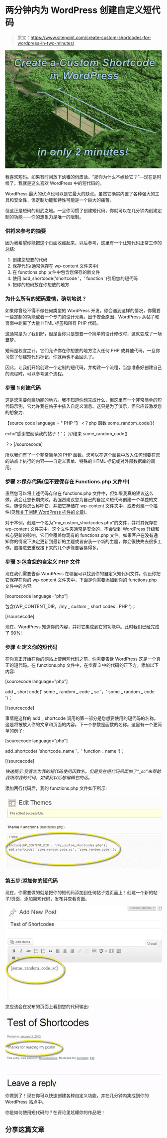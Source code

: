 # 两分钟内为 WordPress 创建自定义短代码

> 原文：<https://www.sitepoint.com/create-custom-shortcodes-for-wordpress-in-two-minutes/>

[![](img/bddc2e292a2e639aec9d35d866523e3d.png)](https://www.sitepoint.com/wp-content/uploads/2013/01/feature-custom-shortcode-wordpress.jpg)

我喜欢短码。如果有时间放下幼稚的俏皮话，“那你为什么不嫁给它？”—现在是时候了。我就是这么喜欢 WordPress 中的短代码的。

WordPress 最大的优点也可以是它最大的缺点。虽然它确实内置了各种强大的工具和安全性，但定制功能和特性可能是一个巨大的痛苦。

但这正是短码的用武之地。一旦你习惯了创建短代码，你就可以在几分钟内创建定制的功能——你的想象力是唯一的限制。

### 供将来参考的摘要

因为我希望你能把这个页面收藏起来，以后参考，这里有一个让短代码正常工作的总结:

1.  创建您想要的代码
2.  保存代码(通常保存在 wp-content 文件夹中)
3.  在 functions.php 文件中包含您保存的新文件
4.  使用 add_shortcode('shortcode '，' function ')引用您的短代码
5.  把你的短码放在你想放的地方

### 为什么所有的短码爱情，确切地说？

如果你曾经不得不做任何类型的 WordPress 开发，你会遇到这样的情况，你需要一些定制的功能或者一个专门的设计元素。出于安全原因，WordPress 从帖子和页面中剥离了大量 HTML 标签和所有 PHP 代码。

这通常是为了我们好，但是当你只是想要一个简单的设计修改时，这就变成了一场噩梦。

短码是权宜之计。它们允许你在你想要的地方注入任何 PHP 或其他代码。一旦你习惯了创建短代码标记，你就再也不会回头了。

因此，让我们开始创建一个定制的短代码，并构建一个流程，当您准备好创建自己的流程时，可以参考这个流程。

### 步骤 1:创建代码

这是您需要创建功能的地方。我不知道你想完成什么，但这里有一个非常简单的短代码示例，它允许我在帖子中插入自定义消息。这只是为了演示，但它应该激发您的想象力:

【source code language = " PHP "】
<？php
函数 some_random_code(){

echo“感谢您阅读我的帖子！”；
}//结束 some_random_code()

？>
[/sourcecode]

所以我们有了一个非常简单的 PHP 函数。您可以在这个函数中放入任何想要在您的站点上执行的内容——自定义表单、特殊的 HTML 标记或对外部数据库的调用。

### 步骤 2:保存代码(但不要保存在 Functions.php 文件中)

虽然您可以将上述代码存储在 functions.php 文件中，但如果我真的建议这么做，我会让您长期失败。我强烈建议您为自己的自定义短代码创建一个单独的文件。随便你怎么称呼它，并把它存储在 wp-content 文件夹中，或者创建一个插件(见[我关于创建 WordPress 插件的文章](https://www.sitepoint.com/design-a-wordpress-plugin-in-five-minutes-or-less/))。

对于本例，创建一个名为“my_custom_shortcodes.php”的文件，并将其保存在 wp-content 文件夹中。这个文件夹通常是安全的，不会受到 WordPress 升级和核心更新的影响，它们会覆盖你现有的 functions.php 文件。如果客户在没有通知你的情况下决定更新到最新的主题或者安装一个新的主题，你会很快失去很多工作。直接进去重现接下来的几个步骤要容易得多。

### 步骤 3:包含您的自定义 PHP 文件

现在我们需要告诉 WordPress 在哪里可以找到你的自定义短代码文件。假设你把它保存在你的 wp-content 文件夹中，下面是你需要添加到你的 functions.php 文件中的内容:

[sourcecode language="php"]

包含(WP_CONTENT_DIR。/my _ custom _ short codes . PHP ')；

[/sourcecode]

现在，WordPress 知道你的内容，并将它集成到它的功能中。此时我们已经完成了 90%!

### 步骤 4:定义你的短代码

在你真正开始在你的网站上使用短代码之前，你需要告诉 WordPress 这是一个真正的短代码。在 functions.php 文件中，在步骤 3 中的代码的正下方，添加以下内容:

[sourcecode language="php"]

add _ short code(' some _ random _ code _ sc '，' some _ random _ code ')；

[/sourcecode]

事情是这样的 add _ shortcode 调用的第一部分是您想要使用的短代码的名称。这是将被放入你的文章和页面的内容。下一个参数是函数的名称。这里有一个更简单的例子:

[sourcecode language="php"]

add_shortcode( 'shortcode_name '，' function _ name ')；

[/sourcecode]

*快速提示:我喜欢为我的短代码使用函数名，但是我在短代码后面加了“_sc”来帮助我跟踪我的代码，如果我以后想编辑它的话。*

添加两行代码后，我的 functions.php 文件如下所示:

![](img/329b062573f49c0837931661564d4b48.png)

### 第五步:添加你的短代码

现在，你需要做的就是把你的短代码添加到任何帖子或页面上！创建一个新的帖子/页面，添加简短代码，发布并查看页面。

![](img/710683592f4b0e8cfa9e479b43ef7676.png)

您应该会在发布的页面上看到您的代码输出:

![](img/0128a570ad45f809c48db9e3cec48a3e.png)

你做到了！现在你可以快速创建各种自定义功能，并在几分钟内集成到你的 WordPress 站点中。

你是如何使用短代码的？在评论里炫耀你的作品吧！

## 分享这篇文章